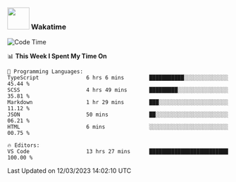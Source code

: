 ### <img src="https://media.giphy.com/media/VgCDAzcKvsR6OM0uWg/giphy.gif" width="50"> Wakatime

  <!--START_SECTION:waka-->
![Code Time](http://img.shields.io/badge/Code%20Time-1%2C310%20hrs%2053%20mins-blue)

📊 **This Week I Spent My Time On** 

```text
💬 Programming Languages: 
TypeScript               6 hrs 6 mins        ███████████░░░░░░░░░░░░░░   45.44 % 
SCSS                     4 hrs 49 mins       █████████░░░░░░░░░░░░░░░░   35.81 % 
Markdown                 1 hr 29 mins        ███░░░░░░░░░░░░░░░░░░░░░░   11.12 % 
JSON                     50 mins             ██░░░░░░░░░░░░░░░░░░░░░░░   06.21 % 
HTML                     6 mins              ░░░░░░░░░░░░░░░░░░░░░░░░░   00.75 % 

🔥 Editors: 
VS Code                  13 hrs 27 mins      █████████████████████████   100.00 % 
```


 Last Updated on 12/03/2023 14:02:10 UTC
<!--END_SECTION:waka-->
